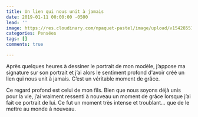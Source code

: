```yaml
---
title: Un lien qui nous unit à jamais
date: 2019-01-11 00:00:00 -0500
lead: ''
image: https://res.cloudinary.com/npaquet-pastel/image/upload/v1542855159/Simon-portrait.jpg
categories: Pensées
tags: []
comments: true

---
```

Après quelques heures à dessiner le portrait de mon modèle, j’appose ma signature sur son portrait et j’ai alors le sentiment profond d'avoir créé un lien qui nous unit à jamais. C’est un véritable moment de grâce.

Ce regard profond est celui de mon fils. Bien que nous soyons déjà unis pour la vie, j’ai vraiment ressenti à nouveau un moment de grâce lorsque j’ai fait ce portrait de lui. Ce fut un moment très intense et troublant… que de le mettre au monde à nouveau. 